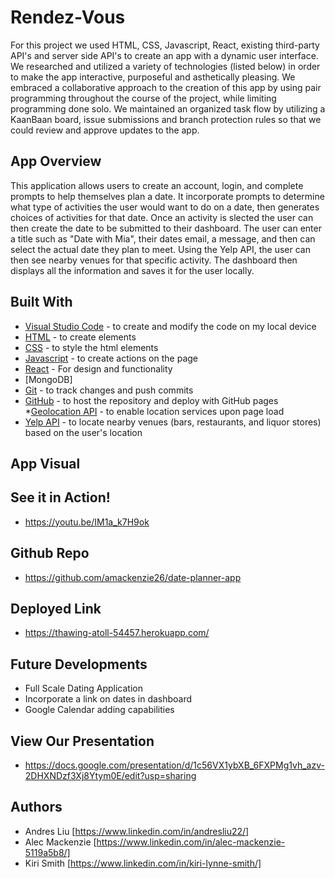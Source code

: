# Rendez-Vous
For this project we used HTML, CSS, Javascript, React, existing third-party API's and server side API's to create an app with a dynamic user interface. We researched and utilized a variety of technologies (listed below) in order to make the app interactive, purposeful and asthetically pleasing. We embraced a collaborative approach to the creation of this app by using pair programming throughout the course of the project, while limiting programming done solo. We maintained an organized task flow by utilizing a KaanBaan board, issue submissions and branch protection rules so that we could review and approve updates to the app.

## App Overview
This application allows users to create an account, login, and complete prompts to help themselves plan a date. It incorporate prompts to determine what type of activities the user would want to do on a date, then generates choices of activities for that date. Once an activity is slected the user can then create the date to be submitted to their dashboard. The user can enter a title such as "Date with Mia", their dates email, a message, and then can select the actual date they plan to meet. Using the Yelp API, the user can then see nearby venues for that specific activity. The dashboard then displays all the information and saves it for the user locally. 


## Built With
* [Visual Studio Code](https://code.visualstudio.com/) - to create and modify the code on my local device
* [HTML](https://developer.mozilla.org/en-US/docs/Web/HTML) - to create elements
* [CSS](https://developer.mozilla.org/en-US/docs/Web/CSS) - to style the html elements
* [Javascript](https://www.javascript.com/) - to create actions on the page
* [React](https://reactjs.org/) - For design and functionality
* [MongoDB]
* [Git](https://git-scm.com/) - to track changes and push commits
* [GitHub](github.com) - to host the repository and deploy with GitHub pages
*[Geolocation API](https://developer.mozilla.org/en-US/docs/Web/API/Geolocation_API) - to enable location services upon page load
* [Yelp API](https://www.yelp.com/developers) - to locate nearby venues (bars, restaurants, and liquor stores) based on the user's location

## App Visual


## See it in Action!
* https://youtu.be/IM1a_k7H9ok

## Github Repo
* https://github.com/amackenzie26/date-planner-app

## Deployed Link
* https://thawing-atoll-54457.herokuapp.com/

## Future Developments
* Full Scale Dating Application
* Incorporate a link on dates in dashboard
* Google Calendar adding capabilities 

## View Our Presentation
* https://docs.google.com/presentation/d/1c56VX1ybXB_6FXPMg1vh_azv-2DHXNDzf3Xj8Ytym0E/edit?usp=sharing

## Authors
* Andres Liu [https://www.linkedin.com/in/andresliu22/]
* Alec Mackenzie [https://www.linkedin.com/in/alec-mackenzie-5119a5b8/]
* Kiri Smith [https://www.linkedin.com/in/kiri-lynne-smith/]
